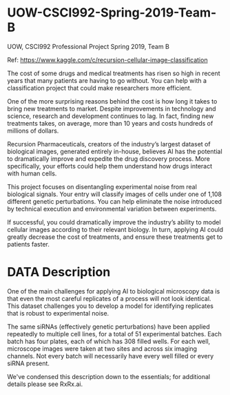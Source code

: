# UOW-CSCI992-Spring-2019-Team-B
UOW, CSCI992 Professional Project Spring 2019, Team B

Ref:
    https://www.kaggle.com/c/recursion-cellular-image-classification

The cost of some drugs and medical treatments has risen so high in recent years that many patients are having to go without. You can help with a classification project that could make researchers more efficient.

One of the more surprising reasons behind the cost is how long it takes to bring new treatments to market. Despite improvements in technology and science, research and development continues to lag. In fact, finding new treatments takes, on average, more than 10 years and costs hundreds of millions of dollars.

Recursion Pharmaceuticals, creators of the industry’s largest dataset of biological images, generated entirely in-house, believes AI has the potential to dramatically improve and expedite the drug discovery process. More specifically, your efforts could help them understand how drugs interact with human cells.

This project focuses on disentangling experimental noise from real biological signals. Your entry will classify images of cells under one of 1,108 different genetic perturbations. You can help eliminate the noise introduced by technical execution and environmental variation between experiments.

If successful, you could dramatically improve the industry’s ability to model cellular images according to their relevant biology. In turn, applying AI could greatly decrease the cost of treatments, and ensure these treatments get to patients faster.

# DATA Description
One of the main challenges for applying AI to biological microscopy data is that even the most careful replicates of a process will not look identical. This dataset challenges you to develop a model for identifying replicates that is robust to experimental noise.

The same siRNAs (effectively genetic perturbations) have been applied repeatedly to multiple cell lines, for a total of 51 experimental batches. Each batch has four plates, each of which has 308 filled wells. For each well, microscope images were taken at two sites and across six imaging channels. Not every batch will necessarily have every well filled or every siRNA present.

We've condensed this description down to the essentials; for additional details please see RxRx.ai.

